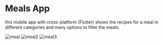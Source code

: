 # Meals App
this mobile app with cross-platform (Flutter) shows the recipes for a meal in different categories and many options to filter the meals.


![meal](https://user-images.githubusercontent.com/48063618/129191360-fd78d09b-d67a-4f37-958a-2a2416c430ee.png)  ![meal2](https://user-images.githubusercontent.com/48063618/129191779-96fe9118-853f-464c-b569-309233057016.png)  ![meal3](https://user-images.githubusercontent.com/48063618/129191807-a71e97f2-b23f-4541-b8fa-d14b5ae5898e.png)


